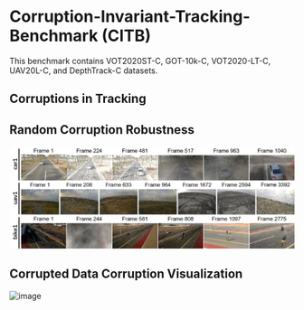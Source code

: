 # Corruption-Invariant-Tracking-Benchmark (CITB)

This benchmark contains VOT2020ST-C, GOT-10k-C, VOT2020-LT-C, UAV20L-C, and DepthTrack-C datasets.

## Corruptions in Tracking

## Random Corruption Robustness

![image](https://github.com/memoryunreal/Corruption-Invariant-Tracking-Benchmark/blob/main/randomuav.png)

## Corrupted Data Corruption Visualization

![image](https://github.com/memoryunreal/Corruption-Invariant-Tracking-Benchmark/blob/main/visualization.png)
